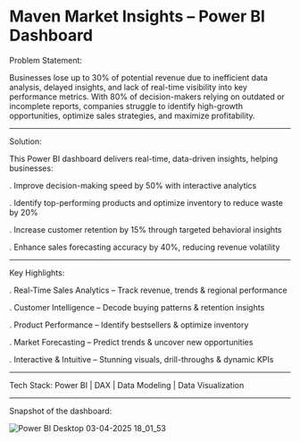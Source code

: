 #  Maven Market Insights – Power BI Dashboard

 Problem Statement:

Businesses lose up to 30% of potential revenue due to inefficient data analysis, delayed insights, and lack of real-time visibility into key performance metrics. With 80% of decision-makers relying on outdated or incomplete reports, companies struggle to identify high-growth opportunities, optimize sales strategies, and maximize profitability.

----

 Solution:

This Power BI dashboard delivers real-time, data-driven insights, helping businesses:

. Improve decision-making speed by 50% with interactive analytics

. Identify top-performing products and optimize inventory to reduce waste by 20%

. Increase customer retention by 15% through targeted behavioral insights

. Enhance sales forecasting accuracy by 40%, reducing revenue volatility

----


 Key Highlights:

. Real-Time Sales Analytics – Track revenue, trends & regional performance

. Customer Intelligence – Decode buying patterns & retention insights

. Product Performance – Identify bestsellers & optimize inventory

. Market Forecasting – Predict trends & uncover new opportunities

. Interactive & Intuitive – Stunning visuals, drill-throughs & dynamic KPIs

----

 Tech Stack: Power BI | DAX | Data Modeling | Data Visualization

----

 Snapshot of the dashboard: 

![Power BI Desktop 03-04-2025 18_01_53](https://github.com/user-attachments/assets/1728e5bf-03e6-4cd4-b611-9fd8ecbaad59)
